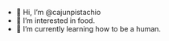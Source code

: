 - 👋 Hi, I’m @cajunpistachio
- 👀 I’m interested in food.
- 🌱 I’m currently learning how to be a human.

<!---
cajunpistachio/cajunpistachio is a ✨ special ✨ repository because its `README.md` (this file) appears on your GitHub profile.
You can click the Preview link to take a look at your changes.
--->
